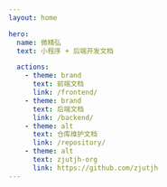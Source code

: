 ```yaml
---
layout: home

hero:
  name: 微精弘
  text: 小程序 + 后端开发文档

  actions:
    - theme: brand
      text: 前端文档
      link: /frontend/
    - theme: brand
      text: 后端文档
      link: /backend/
    - theme: alt
      text: 仓库维护文档
      link: /repository/
    - theme: alt
      text: zjutjh-org
      link: https://github.com/zjutjh
---
```


